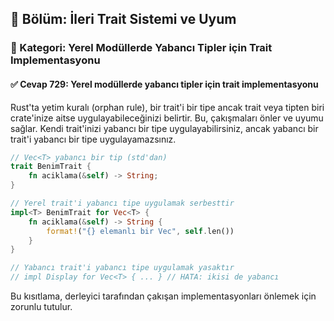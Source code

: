 ## 📘 Bölüm: İleri Trait Sistemi ve Uyum  
### 🔹 Kategori: Yerel Modüllerde Yabancı Tipler için Trait Implementasyonu  
#### ✅ Cevap 729: Yerel modüllerde yabancı tipler için trait implementasyonu

Rust'ta yetim kuralı (orphan rule), bir trait'i bir tipe ancak trait veya tipten biri crate'inize aitse uygulayabileceğinizi belirtir. Bu, çakışmaları önler ve uyumu sağlar. Kendi trait'inizi yabancı bir tipe uygulayabilirsiniz, ancak yabancı bir trait'i yabancı bir tipe uygulayamazsınız.

```rust
// Vec<T> yabancı bir tip (std'dan)
trait BenimTrait {
    fn aciklama(&self) -> String;
}

// Yerel trait'i yabancı tipe uygulamak serbesttir
impl<T> BenimTrait for Vec<T> {
    fn aciklama(&self) -> String {
        format!("{} elemanlı bir Vec", self.len())
    }
}

// Yabancı trait'i yabancı tipe uygulamak yasaktır
// impl Display for Vec<T> { ... } // HATA: ikisi de yabancı
```

Bu kısıtlama, derleyici tarafından çakışan implementasyonları önlemek için zorunlu tutulur.
